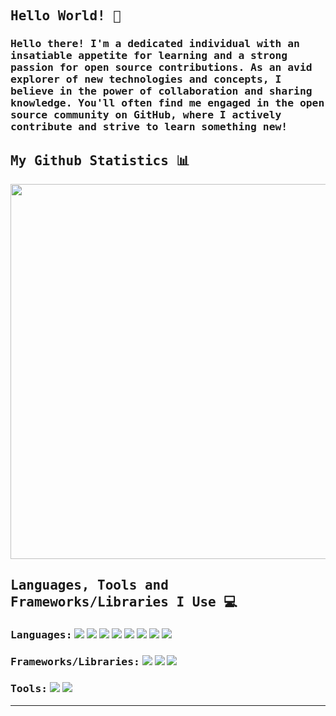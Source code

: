 ## <samp>Hello World! 👋</samp>
### <samp>Hello there! I'm a dedicated individual with an insatiable appetite for learning and a strong passion for open source contributions. As an avid explorer of new technologies and concepts, I believe in the power of collaboration and sharing knowledge. You'll often find me engaged in the open source community on GitHub, where I actively contribute and strive to learn something new!</samp>

## <samp>My Github Statistics 📊
<img height='600px' src='https://beta-metrics.lecoq.io/SrNightmare09?template=classic&activity=1&base=header%2C%20activity%2C%20community%2C%20repositories%2C%20metadata&base.indepth=false&base.hireable=false&base.skip=false&activity=false&activity.limit=5&activity.load=300&activity.days=14&activity.visibility=all&activity.timestamps=false&activity.filter=all&config.timezone=Asia%2FCalcutta'>

## <samp>Languages, Tools and Frameworks/Libraries I Use 💻</samp>

### <samp>Languages:</samp> <img src='https://img.shields.io/badge/C%23-239120?style=for-the-badge&logo=c-sharp&logoColor=white'> <img src='https://img.shields.io/badge/C%2B%2B-00599C?style=for-the-badge&logo=c%2B%2B&logoColor=white'> <img src='https://img.shields.io/badge/CSS3-1572B6?style=for-the-badge&logo=css3&logoColor=white'> <img src='https://img.shields.io/badge/HTML5-E34F26?style=for-the-badge&logo=html5&logoColor=white'> <img src='https://img.shields.io/badge/JavaScript-323330?style=for-the-badge&logo=javascript&logoColor=F7DF1E'> <img src='https://img.shields.io/badge/Python-FFD43B?style=for-the-badge&logo=python&logoColor=blue'> <img src='https://img.shields.io/badge/Numpy-777BB4?style=for-the-badge&logo=numpy&logoColor=white'> <img src='https://img.shields.io/badge/java-%23ED8B00.svg?style=for-the-badge&logo=openjdk&logoColor=white'>
### <samp>Frameworks/Libraries:</samp> <img src='https://img.shields.io/badge/.NET-512BD4?style=for-the-badge&logo=dotnet&logoColor=white'> <img src='https://img.shields.io/badge/Node.js-339933?style=for-the-badge&logo=nodedotjs&logoColor=white'> <img src='https://img.shields.io/badge/React-20232A?style=for-the-badge&logo=react&logoColor=61DAFB'>
### <samp>Tools:</samp> <img src='https://img.shields.io/badge/VSCode-0078D4?style=for-the-badge&logo=visual%20studio%20code&logoColor=white'> <img src='https://img.shields.io/badge/Visual_Studio-5C2D91?style=for-the-badge&logo=visual%20studio&logoColor=white'>

---
